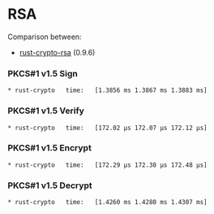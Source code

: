 # RSA

Comparison between:
- [rust-crypto-rsa](https://crates.io/crates/rsa) (0.9.6)

### PKCS#1 v1.5 Sign

```
* rust-crypto   time:   [1.3856 ms 1.3867 ms 1.3883 ms]
```

### PKCS#1 v1.5 Verify

```
* rust-crypto   time:   [172.02 µs 172.07 µs 172.12 µs]
```

### PKCS#1 v1.5 Encrypt

```
* rust-crypto   time:   [172.29 µs 172.38 µs 172.48 µs]
```

### PKCS#1 v1.5 Decrypt

```
* rust-crypto   time:   [1.4260 ms 1.4280 ms 1.4307 ms]
```
